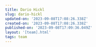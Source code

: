 ```yaml
---
title: Dario Hickl
slug: dario-hickl
updated-on: '2023-09-08T17:08:26.338Z'
created-on: '2023-09-08T17:08:26.338Z'
published-on: '2023-09-08T17:09:36.049Z'
layout: '[team].html'
tags: team
---
```




